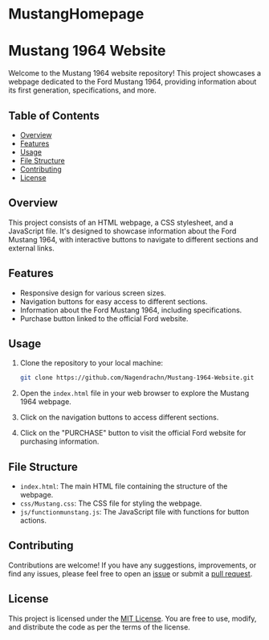 # MustangHomepage
# Mustang 1964 Website

Welcome to the Mustang 1964 website repository! This project showcases a webpage dedicated to the Ford Mustang 1964, providing information about its first generation, specifications, and more.

## Table of Contents

- [Overview](#overview)
- [Features](#features)
- [Usage](#usage)
- [File Structure](#file-structure)
- [Contributing](#contributing)
- [License](#license)

## Overview

This project consists of an HTML webpage, a CSS stylesheet, and a JavaScript file. It's designed to showcase information about the Ford Mustang 1964, with interactive buttons to navigate to different sections and external links.

## Features

- Responsive design for various screen sizes.
- Navigation buttons for easy access to different sections.
- Information about the Ford Mustang 1964, including specifications.
- Purchase button linked to the official Ford website.

## Usage

1. Clone the repository to your local machine:

    ```bash
    git clone https://github.com/Nagendrachn/Mustang-1964-Website.git
    ```

2. Open the `index.html` file in your web browser to explore the Mustang 1964 webpage.

3. Click on the navigation buttons to access different sections.

4. Click on the "PURCHASE" button to visit the official Ford website for purchasing information.

## File Structure

- `index.html`: The main HTML file containing the structure of the webpage.
- `css/Mustang.css`: The CSS file for styling the webpage.
- `js/functionmunstang.js`: The JavaScript file with functions for button actions.

## Contributing

Contributions are welcome! If you have any suggestions, improvements, or find any issues, please feel free to open an [issue](https://github.com/Nagendrachn/Mustang-1964-Website/issues) or submit a [pull request](https://github.com/Nagendrachn/Mustang-1964-Website/pulls).

## License

This project is licensed under the [MIT License](LICENSE). You are free to use, modify, and distribute the code as per the terms of the license.

